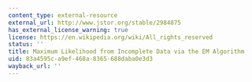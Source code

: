 ```yaml
---
content_type: external-resource
external_url: http://www.jstor.org/stable/2984875
has_external_license_warning: true
license: https://en.wikipedia.org/wiki/All_rights_reserved
status: ''
title: Maximum Likelihood from Incomplete Data via the EM Algorithm
uid: 83a4595c-a9ef-468a-8365-688daba0e3d3
wayback_url: ''
---
```

